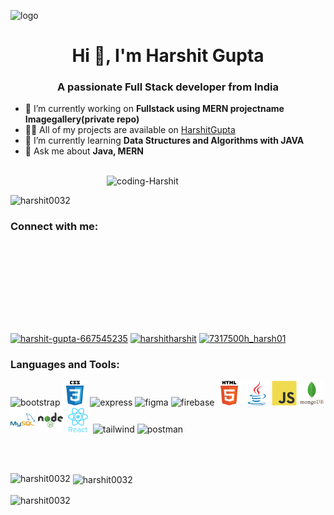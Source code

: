 ![logo](https://github.com/Harshit0032/Harshit0032/blob/main/harshitgupta.png)
<h1 align="center">Hi 👋, I'm Harshit Gupta</h1>
    
<h3 align="center">A passionate Full Stack developer from India</h3>



- 🔭 I’m currently working on **Fullstack using MERN projectname Imagegallery(private repo)**
- 👨‍💻 All of my projects are available on [HarshitGupta](https://github.com/Harshit0032?tab=repositories)
- 🌱 I’m currently learning **Data Structures and Algorithms with JAVA**
- 💬 Ask me about **Java, MERN**
  
<br>
<img align="right" alt="coding-Harshit" height=250 width=350 src="https://cdn.dribbble.com/users/730703/screenshots/6581243/avento.gif" />
<br>
<p align="left"> <img src="https://komarev.com/ghpvc/?username=harshit0032&label=Profile%20views&color=0e75b6&style=flat" alt="harshit0032" /> </p>

<h3 align="left">Connect with me:</h3>
<p align="left">
<a href="https://linkedin.com/in/harshit-gupta-667545235" target="blank"><img align="center" src="https://raw.githubusercontent.com/rahuldkjain/github-profile-readme-generator/master/src/images/icons/Social/linked-in-alt.svg" alt="harshit-gupta-667545235" height="30" width="40" /></a>
<a href="https://www.codechef.com/users/harshitharshit" target="blank"><img align="center" src="https://avatars.githubusercontent.com/u/11960354?v=4" alt="harshitharshit" height="30" width="40" /></a>
<a href="https://www.hackerrank.com/profile/7317500h_harsh01" target="blank"><img align="center" src="https://raw.githubusercontent.com/rahuldkjain/github-profile-readme-generator/master/src/images/icons/Social/hackerrank.svg" alt="7317500h_harsh01" height="30" width="40" /></a>
</p>

<h3 align="left">Languages and Tools:</h3>
<p align="left">  <img src="https://getbootstrap.com/docs/5.0/assets/brand/bootstrap-logo-shadow.png" alt="bootstrap" width="40" height="40"/> <img src="https://raw.githubusercontent.com/devicons/devicon/master/icons/css3/css3-original-wordmark.svg" alt="css3" width="40" height="40"/> <img src="https://ajeetchaulagain.com/static/7cb4af597964b0911fe71cb2f8148d64/87351/express-js.png" alt="express" width="40" height="40"/> <img src="https://www.vectorlogo.zone/logos/figma/figma-icon.svg" alt="figma" width="40" height="40"/> <img src="https://www.vectorlogo.zone/logos/firebase/firebase-icon.svg" alt="firebase" width="40" height="40"/> <img src="https://raw.githubusercontent.com/devicons/devicon/master/icons/html5/html5-original-wordmark.svg" alt="html5" width="40" height="40"/> <img src="https://raw.githubusercontent.com/devicons/devicon/master/icons/java/java-original.svg" alt="java" width="40" height="40"/> <img src="https://raw.githubusercontent.com/devicons/devicon/master/icons/javascript/javascript-original.svg" alt="javascript" width="40" height="40"/> <img src="https://raw.githubusercontent.com/devicons/devicon/master/icons/mongodb/mongodb-original-wordmark.svg" alt="mongodb" width="40" height="40"/>  <img src="https://raw.githubusercontent.com/devicons/devicon/master/icons/mysql/mysql-original-wordmark.svg" alt="mysql" width="40" height="40"/> <img src="https://raw.githubusercontent.com/devicons/devicon/master/icons/nodejs/nodejs-original-wordmark.svg" alt="nodejs" width="40" height="40"/> <img src="https://raw.githubusercontent.com/devicons/devicon/master/icons/react/react-original-wordmark.svg" alt="react" width="40" height="40"/> <img src="https://www.vectorlogo.zone/logos/tailwindcss/tailwindcss-icon.svg" alt="tailwind" width="40" height="40"/>
<img src="https://www.pngkit.com/png/detail/866-8665831_the-postman-logo-is-available-in-png-svg.png" alt="postman" width="40" height="40"/></p><br><br>
<p><img align="left" src="https://github-readme-stats.vercel.app/api/top-langs?username=harshit0032&show_icons=true&locale=en&layout=compact" alt="harshit0032" /></p>

<p>&nbsp;<img align="center" src="https://github-readme-stats.vercel.app/api?username=harshit0032&show_icons=true&locale=en" alt="harshit0032" /></p>

<p><img align="center" src="https://github-readme-streak-stats.herokuapp.com/?user=harshit0032&" alt="harshit0032" /></p>
